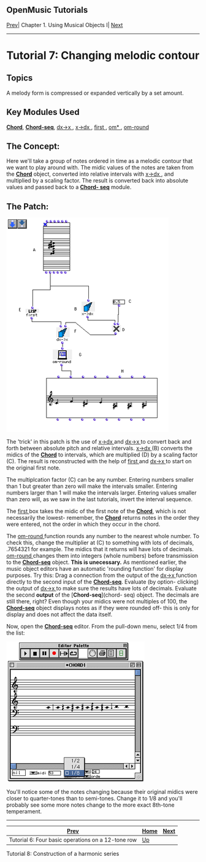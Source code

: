 OpenMusic Tutorials  
---  
[Prev](tut.gen.6)| Chapter 1. Using Musical Objects I|
[Next](tut.gen.8.sgm)  
  
* * *

# Tutorial 7: Changing melodic contour

## Topics

A melody form is compressed or expanded vertically by a set amount.

## Key Modules Used

[ **Chord**](chord), [**Chord-seq**](chord-seq),
[ dx->x ](dx-x), [ x->dx ](x-dx), [ first ](first),
[ om* ](ommultiply), [ om-round ](om-round)

## The Concept:

Here we'll take a group of notes ordered in time as a melodic contour that we
want to play around with. The midic values of the notes are taken from the
[**Chord**](chord) object, converted into relative intervals with
[ x->dx ](x-dx), and multiplied by a scaling factor. The result is
converted back into absolute values and passed back to a [**Chord-
seq**](chord-seq) module.

## The Patch:

![](figures/tutorials/general/7a.png)

The 'trick' in this patch is the use of [ x->dx ](x-dx) and
[ dx->x ](dx-x) to convert back and forth between absolute pitch and
relative intervals. [ x->dx ](x-dx) (B) converts the midics of the
[**Chord**](chord) to intervals, which are multiplied (D) by a scaling
factor (C). The result is reconstructed with the help of [ first ](first)
and [ dx->x ](dx-x) to start on the original first note.

The multiplcation factor (C) can be any number. Entering numbers smaller than
1 but greater than zero will make the intervals smaller. Entering numbers
larger than 1 will make the intervals larger. Entering values smaller than
zero will, as we saw in the last tutorials, invert the interval sequence.

The [ first ](first) box takes the midic of the first note of the
[**Chord**](chord), which is not necessarily the lowest- remember, the
[**Chord**](chord) returns notes in the order they were entered, not the
order in which they occur in the chord.

The [ om-round ](om-round) function rounds any number to the nearest
whole number. To check this, change the multiplier at (C) to something with
lots of decimals, .7654321 for example. The midics that it returns will have
lots of decimals. [ om-round ](om-round) changes them into integers
(whole numbers) before transmission to the [**Chord-seq**](chord-seq)
object. **This is unecessary.** As mentioned earlier, the music object editors
have an automatic 'rounding function' for display purposes. Try this: Drag a
connection from the output of the [ dx->x ](dx-x) function directly to
the second input of the [**Chord-seq**](chord-seq). Evaluate (by option-
clicking) the output of [ dx->x ](dx-x) to make sure the results have
lots of decimals. Evaluate the second **output** of the [**Chord-seq**](chord-
seq) object. The decimals are still there, right? Even though your midics
were not multiples of 100, the [**Chord-seq**](chord-seq) object displays
notes as if they were rounded off- this is only for display and does not
affect the data itself.

Now, open the [**Chord-seq**](chord-seq) editor. From the pull-down menu,
select 1/4 from the list:

![](figures/tutorials/general/1f.png)

You'll notice some of the notes changing because their original midics were
closer to quarter-tones than to semi-tones. Change it to 1/8 and you'll
probably see some more notes change to the more exact 8th-tone temperament.

* * *

[Prev](tut.gen.6)| [Home](index)| [Next](tut.gen.8.sgm)  
---|---|---  
Tutorial 6: Four basic operations on a 12-tone row| [Up](tut.gen.1-9)|
Tutorial 8: Construction of a harmonic series

